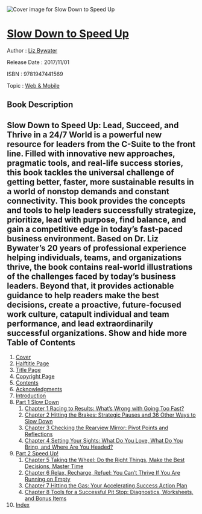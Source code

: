 ![Cover image for Slow Down to Speed Up](https://imgdetail.ebookreading.net/cover/cover/web_mobile/EB9781947441569.jpg)

[Slow Down to Speed Up](https://ebookreading.net/view/book/Slow+Down+to+Speed+Up-EB9781947441569_1.html "Slow Down to Speed Up")
====================================================================================================================

Author : [Liz Bywater](https://ebookreading.net/search/author/Liz+Bywater)

Release Date : 2017/11/01

ISBN : 9781947441569

Topic : [Web & Mobile](https://ebookreading.net/search/category/web-mobile)

Book Description
-----------------

 Slow Down to Speed Up: Lead, Succeed, and Thrive in a 24/7 World is a powerful new resource for leaders from the C-Suite to the front line. Filled with innovative new approaches, pragmatic tools, and real-life success stories, this book tackles the universal challenge of getting better, faster, more sustainable results in a world of nonstop demands and constant connectivity. This book provides the concepts and tools to help leaders successfully strategize, prioritize, lead with purpose, find balance, and gain a competitive edge in today&#8217;s fast-paced business environment. Based on Dr. Liz Bywater&#8217;s 20 years of professional experience helping individuals, teams, and organizations thrive, the book contains real-world illustrations of the challenges faced by today&#8217;s business leaders. Beyond that, it pro&#173;vides actionable guidance to help readers make the best decisions, create a proactive, future-focused work culture, catapult individual and team performance, and lead extraordinarily successful organizations.        Show and hide more                
Table of Contents
-----------------

1. [Cover](https://ebookreading.net/view/book/Slow+Down+to+Speed+Up-EB9781947441569_1.html)
1. [Halftitle Page](https://ebookreading.net/view/book/Slow+Down+to+Speed+Up-EB9781947441569_2.html)
1. [Title Page](https://ebookreading.net/view/book/Slow+Down+to+Speed+Up-EB9781947441569_3.html)
1. [Copyright Page](https://ebookreading.net/view/book/Slow+Down+to+Speed+Up-EB9781947441569_4.html)
1. [Contents](https://ebookreading.net/view/book/Slow+Down+to+Speed+Up-EB9781947441569_7.html)
1. [Acknowledgments](https://ebookreading.net/view/book/Slow+Down+to+Speed+Up-EB9781947441569_8.html)
1. [Introduction](https://ebookreading.net/view/book/Slow+Down+to+Speed+Up-EB9781947441569_9.html)
1. [Part 1 Slow Down](https://ebookreading.net/view/book/Slow+Down+to+Speed+Up-EB9781947441569_10.html)
    1. [Chapter 1 Racing to Results: What’s Wrong with Going Too Fast?](https://ebookreading.net/view/book/Slow+Down+to+Speed+Up-EB9781947441569_11.html)
    1. [Chapter 2 Hitting the Brakes: Strategic Pauses and 36 Other Ways to Slow Down](https://ebookreading.net/view/book/Slow+Down+to+Speed+Up-EB9781947441569_12.html)
    1. [Chapter 3 Checking the Rearview Mirror: Pivot Points and Reflections](https://ebookreading.net/view/book/Slow+Down+to+Speed+Up-EB9781947441569_13.html)
    1. [Chapter 4 Setting Your Sights: What Do You Love, What Do You Bring, and Where Are You Headed?](https://ebookreading.net/view/book/Slow+Down+to+Speed+Up-EB9781947441569_14.html)
1. [Part 2 Speed Up!](https://ebookreading.net/view/book/Slow+Down+to+Speed+Up-EB9781947441569_15.html)
    1. [Chapter 5 Taking the Wheel: Do the Right Things, Make the Best Decisions, Master Time](https://ebookreading.net/view/book/Slow+Down+to+Speed+Up-EB9781947441569_16.html)
    1. [Chapter 6 Relax, Recharge, Refuel: You Can’t Thrive If You Are Running on Empty](https://ebookreading.net/view/book/Slow+Down+to+Speed+Up-EB9781947441569_17.html)
    1. [Chapter 7 Hitting the Gas: Your Accelerating Success Action Plan](https://ebookreading.net/view/book/Slow+Down+to+Speed+Up-EB9781947441569_18.html)
    1. [Chapter 8 Tools for a Successful Pit Stop: Diagnostics, Worksheets, and Bonus Items](https://ebookreading.net/view/book/Slow+Down+to+Speed+Up-EB9781947441569_19.html)
1. [Index](https://ebookreading.net/view/book/Slow+Down+to+Speed+Up-EB9781947441569_20.html)
